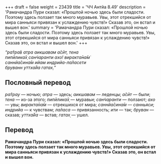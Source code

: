 +++
draft = false
weight = 23439
title = 'ЧЧ Антйа 8.49'
description = 'Рамачандра Пури сказал: «Прошлой ночью здесь были сладости. Поэтому здесь ползает так много муравьев. Увы, этот отрекшийся от мира санньяси привязан к услаждению чувств!» Сказав это, он встал и вышел вон.'
summary = 'Рамачандра Пури сказал: «Прошлой ночью здесь были сладости. Поэтому здесь ползает так много муравьев. Увы, этот отрекшийся от мира санньяси привязан к услаждению чувств!» Сказав это, он встал и вышел вон.'
+++

_“ра̄тра̄в атра аикшавам а̄сӣт, тена  
пипӣлика̄х̣ сан̃чаранти ахо! виракта̄на̄м̇  
саннйа̄сина̄м ийам индрийа-ла̄ласети  
бруванн уттха̄йа гатах̣.”_

## Пословный перевод

_ра̄трау_ — ночью; _атра_ — здесь; _аикшавам_ — леденцы; _а̄сӣт_ — были; _тена_ — из-за этого; _пипӣлика̄х̣_ — муравьи; _сан̃чаранти_ — ползают; _ахо_ — увы; _виракта̄на̄м_ — отрекшихся от мира; _саннйа̄сина̄м_ — _санньяси_; _индрийа_ — к чувствам; _ла̄ласа_ — привязанность; _ити_ — так; _бруван_ — сказав; _уттха̄йа_ — встав; _гатах̣_ — ушел.

## Перевод

**Рамачандра Пури сказал: «Прошлой ночью здесь были сладости. Поэтому здесь ползает так много муравьев. Увы, этот отрекшийся от мира санньяси привязан к услаждению чувств!» Сказав это, он встал и вышел вон.**
